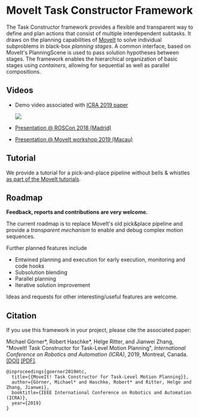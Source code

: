 # MoveIt Task Constructor Framework

The Task Constructor framework provides a flexible and transparent way to define and plan actions that consist of multiple interdependent subtasks.
It draws on the planning capabilities of [MoveIt](https://moveit.ros.org/) to solve individual subproblems in black-box *planning stages*.
A common interface, based on MoveIt's PlanningScene is used to pass solution hypotheses between stages.
The framework enables the hierarchical organization of basic stages using *containers*, allowing for sequential as well as parallel compositions.

## Videos

- Demo video associated with [ICRA 2019 paper](https://pub.uni-bielefeld.de/download/2918864/2933599/paper.pdf)

  [![](https://img.youtube.com/vi/fCORKVYsdDI/0.jpg)](https://www.youtube.com/watch?v=fCORKVYsdDI)

- [Presentation @ ROSCon 2018 (Madrid)](https://vimeo.com/293432325)
- [Presentation @ MoveIt workshop 2019 (Macau)](https://www.youtube.com/watch?v=a8r7O2bs1Mc)

## Tutorial

We provide a tutorial for a pick-and-place pipeline without bells & whistles [as part of the MoveIt tutorials](https://ros-planning.github.io/moveit_tutorials/doc/moveit_task_constructor/moveit_task_constructor_tutorial.html).

## Roadmap

**Feedback, reports and contributions are very welcome.**

The current roadmap is to replace MoveIt's old pick&place pipeline and provide a *transparent mechanism* to enable and debug complex motion sequences.

Further planned features include

- Entwined planning and execution for early execution, monitoring and code hooks
- Subsolution blending
- Parallel planning
- Iterative solution improvement

Ideas and requests for other interesting/useful features are welcome.

## Citation

If you use this framework in your project, please cite the associated paper:

Michael Görner*, Robert Haschke*, Helge Ritter, and Jianwei Zhang,
"MoveIt! Task Constructor for Task-Level Motion Planning",
_International Conference on Robotics and Automation (ICRA)_, 2019, Montreal, Canada.
[[DOI]](https://doi.org/10.1109/ICRA.2019.8793898) [[PDF]](https://pub.uni-bielefeld.de/download/2918864/2933599/paper.pdf).


```plain
@inproceedings{goerner2019mtc,
  title={{MoveIt! Task Constructor for Task-Level Motion Planning}},
  author={Görner, Michael* and Haschke, Robert* and Ritter, Helge and Zhang, Jianwei},
  booktitle={IEEE International Conference on Robotics and Automation (ICRA)},
  year={2019}
}
```
